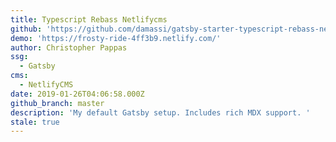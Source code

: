 ```yaml
---
title: Typescript Rebass Netlifycms
github: 'https://github.com/damassi/gatsby-starter-typescript-rebass-netlifycms'
demo: 'https://frosty-ride-4ff3b9.netlify.com/'
author: Christopher Pappas
ssg:
  - Gatsby
cms:
  - NetlifyCMS
date: 2019-01-26T04:06:58.000Z
github_branch: master
description: 'My default Gatsby setup. Includes rich MDX support. '
stale: true
---
```

